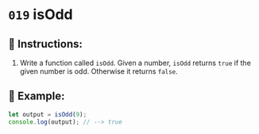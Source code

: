 # `019` isOdd

## 📝 Instructions:

1. Write a function called `isOdd`. Given a number, `isOdd` returns `true` if the given number is odd. Otherwise it returns `false`.

## 📎 Example:

```Javascript
let output = isOdd(9);
console.log(output); // --> true
```
